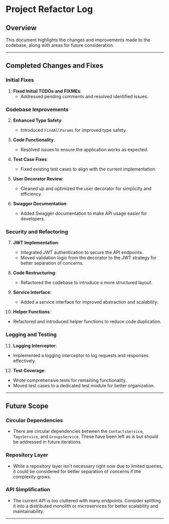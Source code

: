 # Project Refactor Log

## Overview
This document highlights the changes and improvements made to the codebase, along with areas for future consideration.

---

## Completed Changes and Fixes

### Initial Fixes
1. **Fixed Initial TODOs and FIXMEs**:
    - Addressed pending comments and resolved identified issues.

### Codebase Improvements
2. **Enhanced Type Safety**:
    - Introduced `FindAllParams` for improved type safety.

3. **Code Functionality**:
    - Resolved issues to ensure the application works as expected.

4. **Test Case Fixes**:
    - Fixed existing test cases to align with the current implementation.

5. **User Decorator Review**:
    - Cleaned up and optimized the user decorator for simplicity and efficiency.

6. **Swagger Documentation**:
    - Added Swagger documentation to make API usage easier for developers.

### Security and Refactoring
7. **JWT Implementation**:
    - Integrated JWT authentication to secure the API endpoints.
    - Moved validation logic from the decorator to the JWT strategy for better separation of concerns.

8. **Code Restructuring**:
    - Refactored the codebase to introduce a more structured layout.

9. **Service Interface**:
    - Added a service interface for improved abstraction and scalability.

10. **Helper Functions**:
- Refactored and introduced helper functions to reduce code duplication.

### Logging and Testing
11. **Logging Interceptor**:
- Implemented a logging interceptor to log requests and responses effectively.

12. **Test Coverage**:
- Wrote comprehensive tests for remaining functionality.
- Moved test cases to a dedicated test module for better organization.

---

## Future Scope

### Circular Dependencies
- There are circular dependencies between the `ContactsService`, `TagsService`, and `GroupsService`. These have been left as is but should be addressed in future iterations.

### Repository Layer
- While a repository layer isn't necessary right now due to limited queries, it could be considered for better separation of concerns if the complexity grows.

### API Simplification
- The current API is too cluttered with many endpoints. Consider splitting it into a distributed monolith or microservices for better scalability and maintainability.

---
